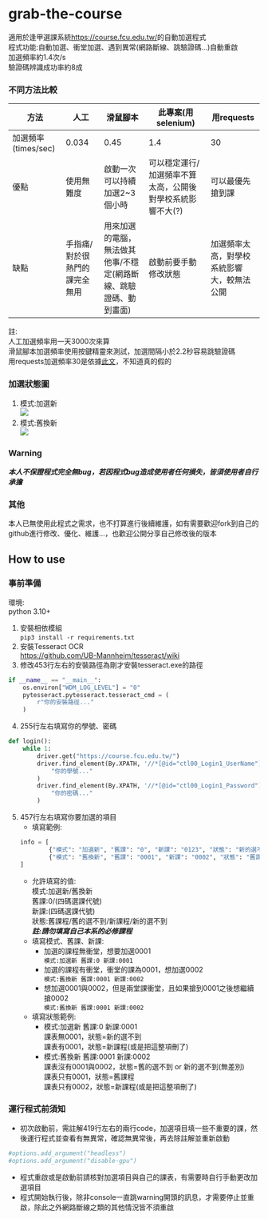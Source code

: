 # grab-the-course
適用於逢甲選課系統<https://course.fcu.edu.tw/>的自動加選程式<br/>
程式功能:自動加選、衝堂加選、遇到異常(網路斷線、跳驗證碼...)自動重啟<br/>
加選頻率約1.4次/s<br/>
驗證碼辨識成功率約8成<br/>

### 不同方法比較
|方法|人工|滑鼠腳本|此專案(用selenium)|用requests|
|-|-|-|-|-|
|加選頻率(times/sec)|0.034|0.45|1.4|30|
|優點|使用無難度|啟動一次可以持續加選2~3個小時|可以穩定運行/加選頻率不算太高，公開後對學校系統影響不大(?)|可以最優先搶到課|
|缺點|手指痛/對於很熱門的課完全無用|用來加選的電腦，無法做其他事/不穩定(網路斷線、跳驗證碼、動到畫面)|啟動前要手動修改狀態|加選頻率太高，對學校系統影響大，較無法公開|

註:<br/>
人工加選頻率用一天3000次來算<br/>
滑鼠腳本加選頻率使用按鍵精靈來測試，加選間隔小於2.2秒容易跳驗證碼<br/>
用requests加選頻率30是依據[此文](https://www.dcard.tw/f/fcu/p/236947359)，不知道真的假的<br/>

### 加選狀態圖
1. 模式:加選新<br/>
![](https://upload.cc/i1/2022/09/04/o1yFbs.png)
2. 模式:舊換新<br/>
![](https://upload.cc/i1/2022/09/04/0sr8qL.png)

### Warning
***本人不保證程式完全無bug，若因程式bug造成使用者任何損失，皆須使用者自行承擔***

### 其他
本人已無使用此程式之需求，也不打算進行後續維護，如有需要歡迎fork到自己的github進行修改、優化、維護...，也歡迎公開分享自己修改後的版本

## How to use

### 事前準備
環境:<br/>
python 3.10+<br/>
1. 安裝相依模組<br/>
`pip3 install -r requirements.txt`<br/>
2. 安裝Tesseract OCR<br/>
<https://github.com/UB-Mannheim/tesseract/wiki><br/>
3. 修改453行左右的安裝路徑為剛才安裝tesseract.exe的路徑<br/>
```python
if __name__ == "__main__":
    os.environ["WDM_LOG_LEVEL"] = "0"
    pytesseract.pytesseract.tesseract_cmd = (
        r"你的安裝路徑..."
    )
```
4. 255行左右填寫你的學號、密碼<br/>
```python
def login():
    while 1:
        driver.get("https://course.fcu.edu.tw/")
        driver.find_element(By.XPATH, '//*[@id="ctl00_Login1_UserName"]').send_keys(
            "你的學號..."
        )
        driver.find_element(By.XPATH, '//*[@id="ctl00_Login1_Password"]').send_keys(
            "你的密碼..."
        )
```
5. 457行左右填寫你要加選的項目<br/>
	* 填寫範例:<br/>
	```python
	info = [
			{"模式": "加選新", "舊課": "0", "新課": "0123", "狀態": "新的選不到"},
			{"模式": "舊換新", "舊課": "0001", "新課": "0002", "狀態": "舊課程"},
	]
	```
	* 允許填寫的值:<br/>
	模式:加選新/舊換新<br/>
	舊課:0/(四碼選課代號)<br/>
	新課:(四碼選課代號)<br/>
	狀態:舊課程/舊的選不到/新課程/新的選不到<br/>
	***註:請勿填寫自己本系的必修課程***<br/>
	* 填寫模式、舊課、新課:<br/>
		* 加選的課程無衝堂，想要加選0001<br/>
		`模式:加選新 舊課:0 新課:0001`<br/>
		* 加選的課程有衝堂，衝堂的課為0001，想加選0002<br/>
		`模式:舊換新 舊課:0001 新課:0002`<br/>
		* 想加選0001與0002，但是兩堂課衝堂，且如果搶到0001之後想繼續搶0002<br/>
		`模式:舊換新 舊課:0001 新課:0002`<br/>
	* 填寫狀態範例:<br/>
		* 模式:加選新 舊課:0 新課:0001<br/>
		課表無0001，狀態=新的選不到<br/>
		課表有0001，狀態=新課程(或是把這整項刪了)<br/>
		* 模式:舊換新 舊課:0001 新課:0002<br/>
		課表沒有0001與0002，狀態=舊的選不到 or 新的選不到(無差別)<br/>
		課表只有0001，狀態=舊課程<br/>
		課表只有0002，狀態=新課程(或是把這整項刪了)<br/>

### 運行程式前須知
* 初次啟動前，需註解419行左右的兩行code，加選項目填一些不重要的課，然後運行程式並查看有無異常，確認無異常後，再去除註解並重新啟動<br/>
```python
#options.add_argument("headless")
#options.add_argument("disable-gpu")
```
* 程式重啟或是啟動前請核對加選項目與自己的課表，有需要時自行手動更改加選項目<br/>
* 程式開始執行後，除非console一直跳warning開頭的訊息，才需要停止並重啟，除此之外網路斷線之類的其他情況皆不須重啟<br/>
